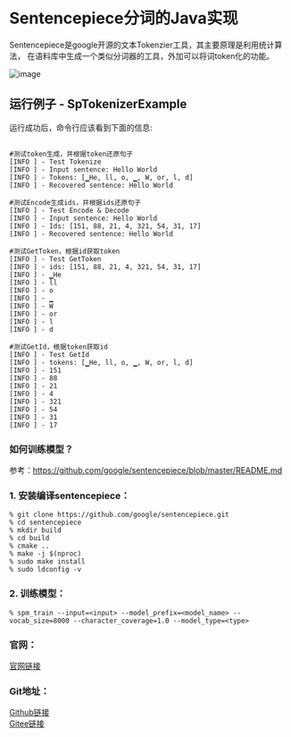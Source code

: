 # Sentencepiece分词的Java实现
Sentencepiece是google开源的文本Tokenzier工具，其主要原理是利用统计算法，
在语料库中生成一个类似分词器的工具，外加可以将词token化的功能。

![image](https://aias-home.oss-cn-beijing.aliyuncs.com/AIAS/nlp_sdks/wordpiece.jpeg)

## 运行例子 - SpTokenizerExample
运行成功后，命令行应该看到下面的信息:
```text

#测试token生成，并根据token还原句子
[INFO ] - Test Tokenize
[INFO ] - Input sentence: Hello World
[INFO ] - Tokens: [▁He, ll, o, ▁, W, or, l, d]
[INFO ] - Recovered sentence: Hello World

#测试Encode生成ids，并根据ids还原句子
[INFO ] - Test Encode & Decode
[INFO ] - Input sentence: Hello World
[INFO ] - Ids: [151, 88, 21, 4, 321, 54, 31, 17]
[INFO ] - Recovered sentence: Hello World

#测试GetToken，根据id获取token
[INFO ] - Test GetToken
[INFO ] - ids: [151, 88, 21, 4, 321, 54, 31, 17]
[INFO ] - ▁He
[INFO ] - ll
[INFO ] - o
[INFO ] - ▁
[INFO ] - W
[INFO ] - or
[INFO ] - l
[INFO ] - d

#测试GetId，根据token获取id
[INFO ] - Test GetId
[INFO ] - tokens: [▁He, ll, o, ▁, W, or, l, d]
[INFO ] - 151
[INFO ] - 88
[INFO ] - 21
[INFO ] - 4
[INFO ] - 321
[INFO ] - 54
[INFO ] - 31
[INFO ] - 17

```

### 如何训练模型？ 
参考：https://github.com/google/sentencepiece/blob/master/README.md
### 1. 安装编译sentencepiece：
```text
% git clone https://github.com/google/sentencepiece.git 
% cd sentencepiece
% mkdir build
% cd build
% cmake ..
% make -j $(nproc)
% sudo make install
% sudo ldconfig -v

```
### 2. 训练模型：
```text
% spm_train --input=<input> --model_prefix=<model_name> --vocab_size=8000 --character_coverage=1.0 --model_type=<type>
```

### 官网：
[官网链接](http://www.aias.top/)

### Git地址：   
[Github链接](https://github.com/mymagicpower/AIAS)    
[Gitee链接](https://gitee.com/mymagicpower/AIAS)   